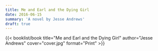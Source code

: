 ```yaml
---
title: Me and Earl and the Dying Girl
date: 2016-06-15
summary: 'A novel by Jesse Andrews'
draft: true
---
```


{{< booklist/book
title="Me and Earl and the Dying Girl"
author="Jesse Andrews"
cover="cover.jpg"
format="Print" >}}
